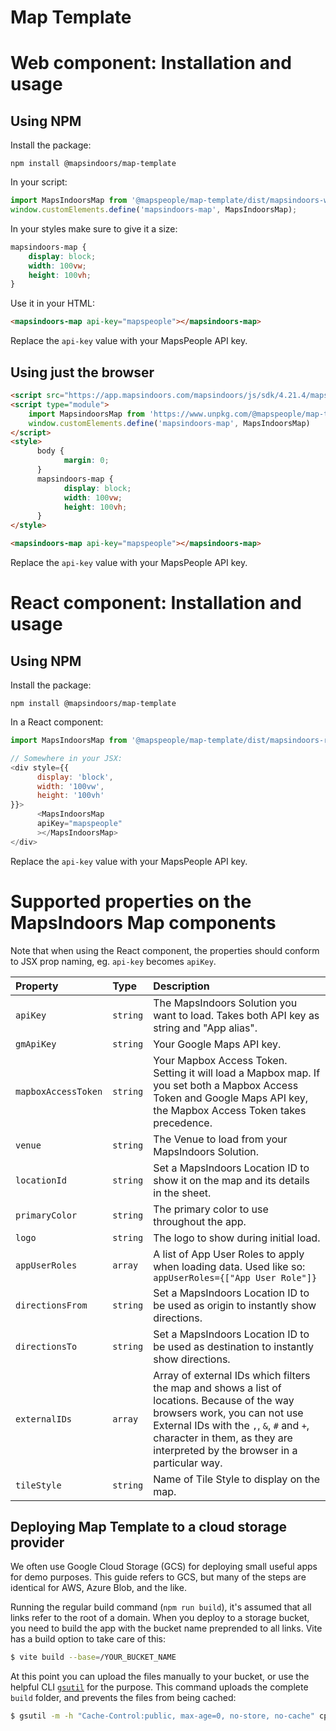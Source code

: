 # Map Template

# Web component: Installation and usage

## Using NPM

Install the package:

`npm install @mapsindoors/map-template`

In your script:

```javascript
import MapsIndoorsMap from '@mapspeople/map-template/dist/mapsindoors-webcomponent.es';
window.customElements.define('mapsindoors-map', MapsIndoorsMap);
```

In your styles make sure to give it a size:

```css
mapsindoors-map {
    display: block;
    width: 100vw;
    height: 100vh;
}
```

Use it in your HTML:

```html
<mapsindoors-map api-key="mapspeople"></mapsindoors-map>
```

Replace the `api-key` value with your MapsPeople API key.

## Using just the browser

```html
<script src="https://app.mapsindoors.com/mapsindoors/js/sdk/4.21.4/mapsindoors-4.21.4.js.gz"></script>
<script type="module">
    import MapsindoorsMap from 'https://www.unpkg.com/@mapspeople/map-template/dist/mapsindoors-webcomponent.es.js';
    window.customElements.define('mapsindoors-map', MapsIndoorsMap)
</script>
<style>
      body {
            margin: 0;
      }
      mapsindoors-map {
            display: block;
            width: 100vw;
            height: 100vh;
      }
</style>

<mapsindoors-map api-key="mapspeople"></mapsindoors-map>
```

Replace the `api-key` value with your MapsPeople API key.

# React component: Installation and usage

## Using NPM

Install the package:

`npm install @mapsindoors/map-template`

In a React component:

```javascript
import MapsIndoorsMap from '@mapspeople/map-template/dist/mapsindoors-react.es';

// Somewhere in your JSX:
<div style={{
      display: 'block',
      width: '100vw',
      height: '100vh'
}}>
      <MapsIndoorsMap
      apiKey="mapspeople"
      ></MapsIndoorsMap>
</div>

```

Replace the `api-key` value with your MapsPeople API key.

# Supported properties on the MapsIndoors Map components

Note that when using the React component, the properties should conform to JSX prop naming, eg. `api-key` becomes `apiKey`.

|Property|Type|Description|
|:--|:--|:--|
|`apiKey`|`string`|The MapsIndoors Solution you want to load. Takes both API key as string and "App alias". |
|`gmApiKey`|`string`|Your Google Maps API key. |
|`mapboxAccessToken`|`string`|Your Mapbox Access Token. Setting it will load a Mapbox map. If you set both a Mapbox Access Token and Google Maps API key, the Mapbox Access Token takes precedence. |
|`venue`|`string`|The Venue to load from your MapsIndoors Solution. |
|`locationId`|`string`|Set a MapsIndoors Location ID to show it on the map and its details in the sheet. |
|`primaryColor`|`string`|The primary color to use throughout the app. |
|`logo`|`string`|The logo to show during initial load. |
|`appUserRoles`|`array`|A list of App User Roles to apply when loading data. Used like so: `appUserRoles={["App User Role"]}`|
|`directionsFrom`|`string`|Set a MapsIndoors Location ID to be used as origin to instantly show directions. |
|`directionsTo`|`string`|Set a MapsIndoors Location ID to be used as destination to instantly show directions. |
|`externalIDs`|`array`|Array of external IDs which filters the map and shows a list of locations. Because of the way browsers work, you can not use External IDs with the `,`, `&`, `#` and `+`, character in them, as they are interpreted by the browser in a particular way. |
|`tileStyle`|`string`|Name of Tile Style to display on the map. |

## Deploying Map Template to a cloud storage provider

We often use Google Cloud Storage (GCS) for deploying small useful apps for demo purposes. This guide refers to GCS, but many of the steps are identical for AWS, Azure Blob, and the like.

Running the regular build command (`npm run build`), it's assumed that all links refer to the root of a domain. When you deploy to a storage bucket, you need to build the app with the bucket name preprended to all links. Vite has a build option to take care of this:

```zsh
$ vite build --base=/YOUR_BUCKET_NAME
```

At this point you can upload the files manually to your bucket, or use the helpful CLI [`gsutil`](https://cloud.google.com/storage/docs/gsutil) for the purpose. This command uploads the complete `build` folder, and prevents the files from being cached:

```zsh
$ gsutil -m -h "Cache-Control:public, max-age=0, no-store, no-cache" cp -r build gs://YOUR_BUCKET_NAME
```
